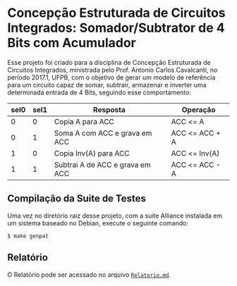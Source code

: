 # Concepção Estruturada de Circuitos Integrados: Somador/Subtrator de 4 Bits com Acumulador
Esse projeto foi criado para a disciplina de Concepção Estruturada de Circuitos
Integrados, ministrada pelo Prof. Antonio Carlos Cavalcanti, no período 2017.1, UFPB,
com o objetivo de gerar um modelo de referência para um circuito capaz de somar,
subtrair, armazenar e inverter uma determinada entrada de 4 Bits, seguindo esse comportamento:


| sel0 | sel1 | Resposta                         | Operação       |
|------|------|----------------------------------|----------------|
| 0    | 0    | Copia A para ACC                 | ACC <= A       |
| 0    | 1    | Soma A com ACC e grava em ACC    | ACC <= ACC + A |
| 1    | 0    | Copia Inv(A) para ACC            | ACC <= Inv(A)  |
| 1    | 1    | Subtrai A de ACC e grava em ACC  | ACC <= ACC - A |

## Compilação da Suite de Testes
Uma vez no diretório raiz desse projeto, com a suite Alliance instalada
em um sistema baseado no Debian, execute o seguinte comando:

    $ make genpat

## Relatório
O Relatório pode ser acessado no arquivo [`Relatorio.md`](Relatorio.md).
